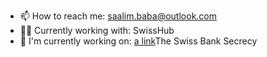 

<!--
**milaasHD/milaasHD** is a ✨ _special_ ✨ repository because its `README.md` (this file) appears on your GitHub profile.

Here are some ideas to get you started:

- 🔭 I’m currently working on ...
- 🌱 I’m currently learning ...
- 👯 I’m looking to collaborate on ...
- 🤔 I’m looking for help with ...
- 💬 Ask me about ...

- 😄 Pronouns: ...
- ⚡ Fun fact: ...
-->
- 📫 How to reach me: saalim.baba@outlook.com
- 👨‍💻 Currently working with: SwissHub
- 🚀 I'm currently working on: [a link](https://bankgeheimnis.vercel.app/)The Swiss Bank Secrecy

 
